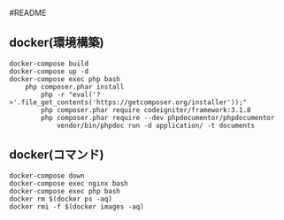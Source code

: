 #README

## docker(環境構築)
    docker-compose build
    docker-compose up -d
    docker-compose exec php bash
        php composer.phar install
            php -r "eval('?>'.file_get_contents('https://getcomposer.org/installer'));"
            php composer.phar require codeigniter/framework:3.1.8
            php composer.phar require --dev phpdocumentor/phpdocumentor
                vendor/bin/phpdoc run -d application/ -t documents

## docker(コマンド) 
    docker-compose down
    docker-compose exec nginx bash
    docker-compose exec php bash
    docker rm $(docker ps -aq)
    docker rmi -f $(docker images -aq)